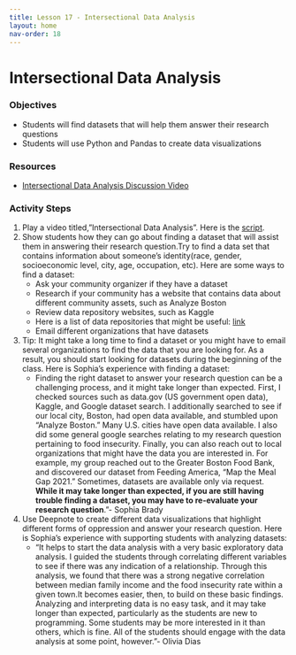 ```yaml
---
title: Lesson 17 - Intersectional Data Analysis
layout: home
nav-order: 18
---
```


# Intersectional Data Analysis

### Objectives
- Students will find datasets that will help them answer their research questions
- Students will use Python and Pandas to create data visualizations


### Resources
- <a href = "https://drive.google.com/file/d/1gxxnJsxE_h-uUwk6ZfZ8vpG3EY9SgfXn/view?usp=drive_link">Intersectional Data Analysis Discussion Video</a>

### Activity Steps
1. Play a video titled,”Intersectional Data Analysis”. Here is the <a href = "https://docs.google.com/document/d/1Qo6LUKYzJlyJSWy5-FgXiHcx758jxvDduLitaE6O7_U/edit?usp=sharing">script</a>.
2. Show students how they can go about finding a dataset that will assist them in answering their research question.Try to find a data set that contains information about someone’s identity(race, gender, socioeconomic level, city, age, occupation, etc). Here are some ways to find a dataset:
    - Ask your community organizer if they have a dataset
    - Research if your community has a website that contains data about different community assets, such as Analyze Boston
    - Review data repository websites, such as Kaggle
    - Here is a list of data repositories that might be useful: <a href = "https://docs.google.com/document/d/1ReaWUDXJNWES6L2TouxovPp0R1J-X3qxXI3JZQUWc-M/edit?tab=t.0">link</a>
    - Email different organizations that have datasets
3. Tip: It might take a long time to find a dataset or you might have to email several organizations to find the data that you are looking for. As a result, you should start looking for datasets during the beginning of the class. Here is Sophia’s experience with finding a dataset:
    - Finding the right dataset to answer your research question can be a challenging process, and it might take longer than expected. First, I checked sources such as data.gov (US government open data), Kaggle, and Google dataset search. I additionally searched to see if our local city, Boston, had open data available, and stumbled upon “Analyze Boston.” Many U.S. cities have open data available. I also did some general google searches relating to my research question pertaining to food insecurity. Finally, you can also reach out to local organizations that might have the data you are interested in. For example, my group reached out to the Greater Boston Food Bank, and discovered our dataset from Feeding America, “Map the Meal Gap 2021.” Sometimes, datasets are available only via request. **While it may take longer than expected, if you are still having trouble finding a dataset, you may have to re-evaluate your research question**.”- Sophia Brady
4. Use Deepnote to create different data visualizations that highlight different forms of oppression and answer your research question. Here is Sophia’s experience with supporting students with analyzing datasets: 
    - “It helps to start the data analysis with a very basic exploratory data analysis. I guided the students through correlating different variables to see if there was any indication of a relationship. Through this analysis, we found that there was a strong negative correlation between median family income and the food insecurity rate within a given town.It becomes easier, then, to build on these basic findings. Analyzing and interpreting data is no easy task, and it may take longer than expected, particularly as the students are new to programming. Some students may be more interested in it than others, which is fine. All of the students should engage with the data analysis at some point, however.”- Olivia Dias
